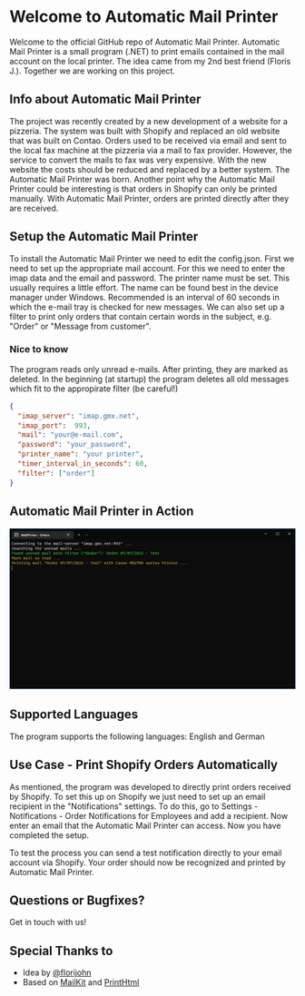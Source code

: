 # Welcome to Automatic Mail Printer
Welcome to the official GitHub repo of Automatic Mail Printer. Automatic Mail Printer is a small program (.NET) to print emails contained in the mail account on the local printer. The idea came from my 2nd best friend (Floris J.). Together we are working on this project.

## Info about Automatic Mail Printer
The project was recently created by a new development of a website for a pizzeria. The system was built with Shopify and replaced an old website that was built on Contao.
Orders used to be received via email and sent to the local fax machine at the pizzeria via a mail to fax provider. However, the service to convert the mails to fax was very expensive. With the new website the costs should be reduced and replaced by a better system. The Automatic Mail Printer was born.
Another point why the Automatic Mail Printer could be interesting is that orders in Shopify can only be printed manually. With Automatic Mail Printer, orders are printed directly after they are received.

## Setup the Automatic Mail Printer
To install the Automatic Mail Printer we need to edit the config.json. First we need to set up the appropriate mail account. For this we need to enter the imap data and the email and password. The printer name must be set. This usually requires a little effort. The name can be found best in the device manager under Windows.
Recommended is an interval of 60 seconds in which the e-mail tray is checked for new messages. We can also set up a filter to print only orders that contain certain words in the subject, e.g. "Order" or "Message from customer".

### Nice to know
The program reads only unread e-mails. After printing, they are marked as deleted. In the beginning (at startup) the program deletes all old messages which fit to the appropirate filter (be careful!)

```json
{
  "imap_server": "imap.gmx.net",
  "imap_port":  993,
  "mail": "your@e-mail.com",
  "password": "your_password",
  "printer_name": "your printer",
  "timer_interval_in_seconds": 60,
  "filter": ["order"]
}
```
## Automatic Mail Printer in Action

![Automatic Mail Printer](/assets/AutomaticMailPrinter-example.jpg)

## Supported Languages
The program supports the following languages: English and German

## Use Case - Print Shopify Orders Automatically
As mentioned, the program was developed to directly print orders received by Shopify. To set this up on Shopify we just need to set up an email recipient in the "Notifications" settings. To do this, go to Settings - Notifications - Order Notifications for Employees and add a recipient. Now enter an email that the Automatic Mail Printer can access. Now you have completed the setup.

To test the process you can send a test notification directly to your email account via Shopify. Your order should now be recognized and printed by Automatic Mail Printer.

## Questions or Bugfixes?
Get in touch with us!

## Special Thanks to
- Idea by [@florijohn](https://github.com/florijohn)
- Based on [MailKit](https://github.com/jstedfast/MailKit) and [PrintHtml](https://github.com/kendallb/PrintHtml)
